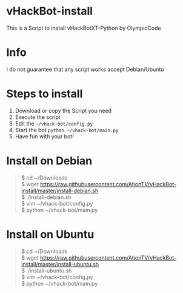 # vHackBot-install
This is a Script to install vHackBotXT-Python by OlympicCode

# Info
I do not guarantee that any script works accept Debian/Ubuntu

# Steps to install
1. Download or copy the Script you need
2. Execute the script
3. Edit the `~/vhack-bot/config.py`
4. Start the bot `python ~/vhack-bot/main.py`
5. Have fun with your bot!

# Install on Debian
>$ cd ~/Downloads  
>$ wget https://raw.githubusercontent.com/AtjonTV/vHackBot-install/master/install-debian.sh  
>$ ./install-debian.sh  
>$ vim ~/vhack-bot/config.py  
>$ python ~/vhack-bot/main.py

# Install on Ubuntu
>$ cd ~/Downloads  
>$ wget https://raw.githubusercontent.com/AtjonTV/vHackBot-install/master/install-ubuntu.sh  
>$ ./install-ubuntu.sh  
>$ vim ~/vhack-bot/config.py  
>$ python ~/vhack-bot/main.py

